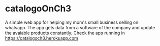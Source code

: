 # catalogoOnCh3

A simple web app for helping my mom's small business selling on whatsapp.
The app gets data from a software of the company and update the avaiable products constantly.
Check the app running in https://catalogoch3.herokuapp.com
